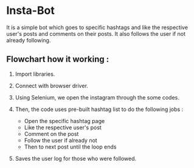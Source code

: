 # Insta-Bot
It is a simple bot which goes to specific hashtags and like the respective user's posts and comments on their posts. It also follows the user if not already following. 

## Flowchart how it working :
1. Import libraries.
2. Connect with browser driver.
3. Using Selenium, we open the instagram through the some codes.
4. Then, the code uses pre-built hashtag list to do the following jobs :
      - Open the specific hashtag page
      - Like the respective user's post
      - Comment on the post
      - Follow the user if already not
      - Then to next post until the loop ends
      
5. Saves the user log for those who were followed.
